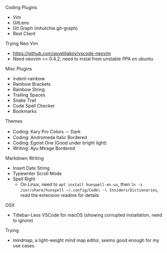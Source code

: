 Coding Plugins
- Vim
- GitLens
- Git Graph (mhutchie.git-graph)
- Rest Client

Trying Neo Vim
- https://github.com/asvetliakov/vscode-neovim
- Need neovim >= 0.4.2, need to instal from unstable PPA on ubuntu

Misc Plugins
- indent-rainbow
- Rainbow Brackets
- Rainbow String
- Trailing Spaces
- Snake Trail
- Code Spell Checker
- Bookmarks

Themes
- Coding: Kary Pro Colors － Dark
- Coding: Andromeda Italic Bordered
- Coding: Egoist One (Good under bright light)
- Writing: Ayu Mirage Bordered

Markdown Writing
- Insert Date String
- Typewriter Scroll Mode
- Spell Right
  - On Linux, need to `apt install hunspell-en-us`, then `ln -s /usr/share/hunspell ~/.config/Code\ -\ Insiders/Dictionaries`, read the extension readme for details

OSX
- Titlebar-Less VSCode for macOS (showing corrupted installation, need to ignore)

Trying
- mindmap, a light-weight mind map editor, seems good enough for my use cases.
